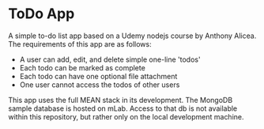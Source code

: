 # ToDo App 

A simple to-do list app based on a Udemy nodejs course by Anthony Alicea. The requirements of this app are as follows:

  * A user can add, edit, and delete simple one-line 'todos'
  * Each todo can be marked as complete
  * Each todo can have one optional file attachment
  * One user cannot access the todos of other users

This app uses the full MEAN stack in its development. The MongoDB sample database is hosted on mLab. Access to that db is not available within this repository, but rather only on the local development machine.


